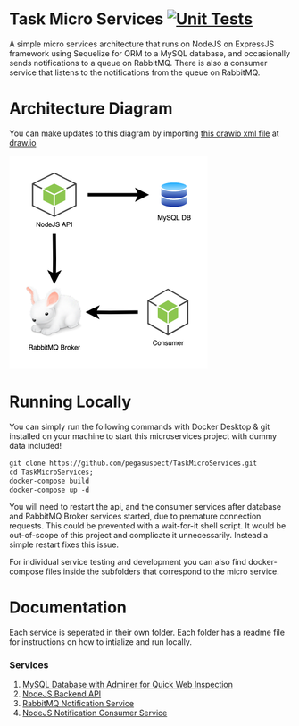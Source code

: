 # Task Micro Services [![Unit Tests](https://github.com/pegasuspect/TaskMicroServices/actions/workflows/node.js.yml/badge.svg)](https://github.com/pegasuspect/TaskMicroServices/actions/workflows/node.js.yml)
A simple micro services architecture that runs on NodeJS on ExpressJS framework using Sequelize for ORM to a MySQL database, and occasionally sends notifications to a queue on RabbitMQ. There is also a consumer service that listens to the notifications from the queue on RabbitMQ.

# Architecture Diagram
You can make updates to this diagram by importing [this drawio xml file](./ArchitectureDiagramEdit.drawio) at [draw.io](https://draw.io)

![Architecture Diagram](./ArchitectureDiagram.png)

# Running Locally
You can simply run the following commands with Docker Desktop & git installed on your machine to start this microservices project with dummy data included! 

```
git clone https://github.com/pegasuspect/TaskMicroServices.git
cd TaskMicroServices;
docker-compose build
docker-compose up -d
```

You will need to restart the api, and the consumer services after database and RabbitMQ Broker services started, due to premature connection requests. This could be prevented with a wait-for-it shell script. It would be out-of-scope of this project and complicate it unnecessarily. Instead a simple restart fixes this issue.

For individual service testing and development you can also find docker-compose files inside the subfolders that correspond to the micro service.

# Documentation
Each service is seperated in their own folder. Each folder has a readme file for instructions on how to intialize and run locally.

### Services
1. [MySQL Database with Adminer for Quick Web Inspection](./database/README.md)
2. [NodeJS Backend API](./backend/README.md)
3. [RabbitMQ Notification Service](./notification-service/README.md)
4. [NodeJS Notification Consumer Service](./consumer-service/README.md)
